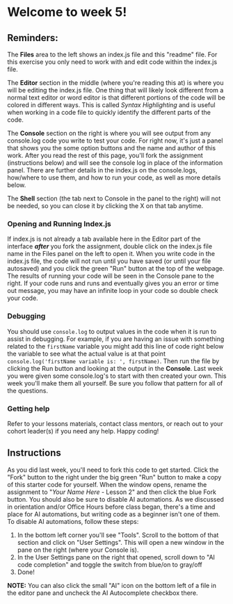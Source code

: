 # Welcome to week 5!  

## Reminders:

The **Files** area to the left shows an index.js file and this "readme" file. For this exercise you only need to work with and edit code within the index.js file.

The **Editor** section in the middle (where you're reading this at) is where you will be editing the index.js file. One thing that will likely look different from a normal text editor or word editor is that different portions of the code will be colored in different ways. This is called *Syntax Highlighting* and is useful when working in a code file to quickly identify the different parts of the code.

The **Console** section on the right is where you will see output from any console.log code you write to test your code. For right now, it's just a panel that shows you the some option buttons and the name and author of this work. After you read the rest of this page, you'll fork the assignment (instructions below) and will see the console log in place of the information panel. There are further details in the index.js on the console.logs, how/where to use them, and how to run your code, as well as more details below.

The **Shell** section (the tab next to Console in the panel to the right) will not be needed, so you can close it by clicking the X on that tab anytime.

### Opening and Running Index.js
If index.js is not already a tab available here in the Editor part of the interface _**after**_ you fork the assignment, double click on the index.js file name in the Files panel on the left to open it.  When you write code in the index.js file, the code will not run until you have saved (or until your file autosaved) and you click the green "Run" button at the top of the webpage.  The results of running your code will be seen in the Console pane to the right.  If your code runs and runs and eventually gives you an error or time out message, you may have an infinite loop in your code so double check your code.

### Debugging
You should use `console.log` to output values in the code when it is run to assist in debugging. For example, if you are having an issue with something related to the `firstName` variable you might add this line of code right below the variable to see what the actual value is at that point `console.log('firstName variable is: ', firstName)`.  Then run the file by clicking the Run button and looking at the output in the **Console**.  Last week you were given some console.log's to start with then created your own.  This week you'll make them all yourself.  Be sure you follow that pattern for all of the questions.

### Getting help
Refer to your lessons materials, contact class mentors, or reach out to your cohort leader(s) if you need any help.  Happy coding!

## Instructions
As you did last week, you'll need to fork this code to get started. Click the "Fork" button to the right under the big green "Run" button to make a copy of this starter code for yourself.  When the window opens, rename the assignment to "_Your Name Here_ - Lesson 2" and then click the blue Fork button.  You should also be sure to disable AI automations.  As we discussed in orientation and/or Office Hours before class began, there's a time and place for AI automations, but writing code as a beginner isn't one of them.  To disable AI automations, follow these steps: 
1. In the bottom left corner you'll see "Tools".  Scroll to the bottom of that section and click on "User Settings".  This will open a new window in the pane on the right (where your Console is).
2. In the User Settings pane on the right that opened, scroll down to "AI code completion" and toggle the switch from blue/on to gray/off
3. Done!

**NOTE:** You can also click the small "AI" icon on the bottom left of a file in the editor pane and uncheck the AI Autocomplete checkbox there.